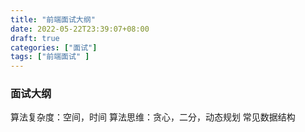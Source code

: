 ```yaml
---
title: "前端面试大纲"
date: 2022-05-22T23:39:07+08:00
draft: true
categories: ["面试"]
tags: ["前端面试" ]
---
```


### 面试大纲

算法复杂度：空间，时间
算法思维：贪心，二分，动态规划
常见数据结构
